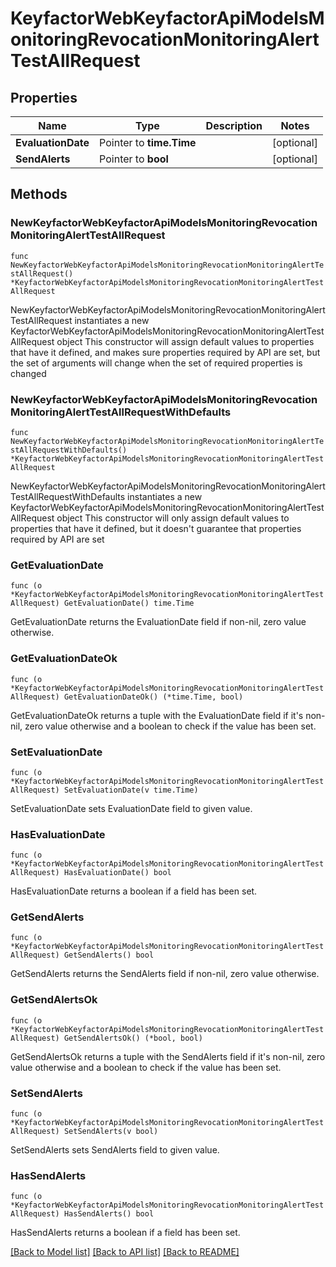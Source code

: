 # KeyfactorWebKeyfactorApiModelsMonitoringRevocationMonitoringAlertTestAllRequest

## Properties

Name | Type | Description | Notes
------------ | ------------- | ------------- | -------------
**EvaluationDate** | Pointer to **time.Time** |  | [optional] 
**SendAlerts** | Pointer to **bool** |  | [optional] 

## Methods

### NewKeyfactorWebKeyfactorApiModelsMonitoringRevocationMonitoringAlertTestAllRequest

`func NewKeyfactorWebKeyfactorApiModelsMonitoringRevocationMonitoringAlertTestAllRequest() *KeyfactorWebKeyfactorApiModelsMonitoringRevocationMonitoringAlertTestAllRequest`

NewKeyfactorWebKeyfactorApiModelsMonitoringRevocationMonitoringAlertTestAllRequest instantiates a new KeyfactorWebKeyfactorApiModelsMonitoringRevocationMonitoringAlertTestAllRequest object
This constructor will assign default values to properties that have it defined,
and makes sure properties required by API are set, but the set of arguments
will change when the set of required properties is changed

### NewKeyfactorWebKeyfactorApiModelsMonitoringRevocationMonitoringAlertTestAllRequestWithDefaults

`func NewKeyfactorWebKeyfactorApiModelsMonitoringRevocationMonitoringAlertTestAllRequestWithDefaults() *KeyfactorWebKeyfactorApiModelsMonitoringRevocationMonitoringAlertTestAllRequest`

NewKeyfactorWebKeyfactorApiModelsMonitoringRevocationMonitoringAlertTestAllRequestWithDefaults instantiates a new KeyfactorWebKeyfactorApiModelsMonitoringRevocationMonitoringAlertTestAllRequest object
This constructor will only assign default values to properties that have it defined,
but it doesn't guarantee that properties required by API are set

### GetEvaluationDate

`func (o *KeyfactorWebKeyfactorApiModelsMonitoringRevocationMonitoringAlertTestAllRequest) GetEvaluationDate() time.Time`

GetEvaluationDate returns the EvaluationDate field if non-nil, zero value otherwise.

### GetEvaluationDateOk

`func (o *KeyfactorWebKeyfactorApiModelsMonitoringRevocationMonitoringAlertTestAllRequest) GetEvaluationDateOk() (*time.Time, bool)`

GetEvaluationDateOk returns a tuple with the EvaluationDate field if it's non-nil, zero value otherwise
and a boolean to check if the value has been set.

### SetEvaluationDate

`func (o *KeyfactorWebKeyfactorApiModelsMonitoringRevocationMonitoringAlertTestAllRequest) SetEvaluationDate(v time.Time)`

SetEvaluationDate sets EvaluationDate field to given value.

### HasEvaluationDate

`func (o *KeyfactorWebKeyfactorApiModelsMonitoringRevocationMonitoringAlertTestAllRequest) HasEvaluationDate() bool`

HasEvaluationDate returns a boolean if a field has been set.

### GetSendAlerts

`func (o *KeyfactorWebKeyfactorApiModelsMonitoringRevocationMonitoringAlertTestAllRequest) GetSendAlerts() bool`

GetSendAlerts returns the SendAlerts field if non-nil, zero value otherwise.

### GetSendAlertsOk

`func (o *KeyfactorWebKeyfactorApiModelsMonitoringRevocationMonitoringAlertTestAllRequest) GetSendAlertsOk() (*bool, bool)`

GetSendAlertsOk returns a tuple with the SendAlerts field if it's non-nil, zero value otherwise
and a boolean to check if the value has been set.

### SetSendAlerts

`func (o *KeyfactorWebKeyfactorApiModelsMonitoringRevocationMonitoringAlertTestAllRequest) SetSendAlerts(v bool)`

SetSendAlerts sets SendAlerts field to given value.

### HasSendAlerts

`func (o *KeyfactorWebKeyfactorApiModelsMonitoringRevocationMonitoringAlertTestAllRequest) HasSendAlerts() bool`

HasSendAlerts returns a boolean if a field has been set.


[[Back to Model list]](../README.md#documentation-for-models) [[Back to API list]](../README.md#documentation-for-api-endpoints) [[Back to README]](../README.md)


